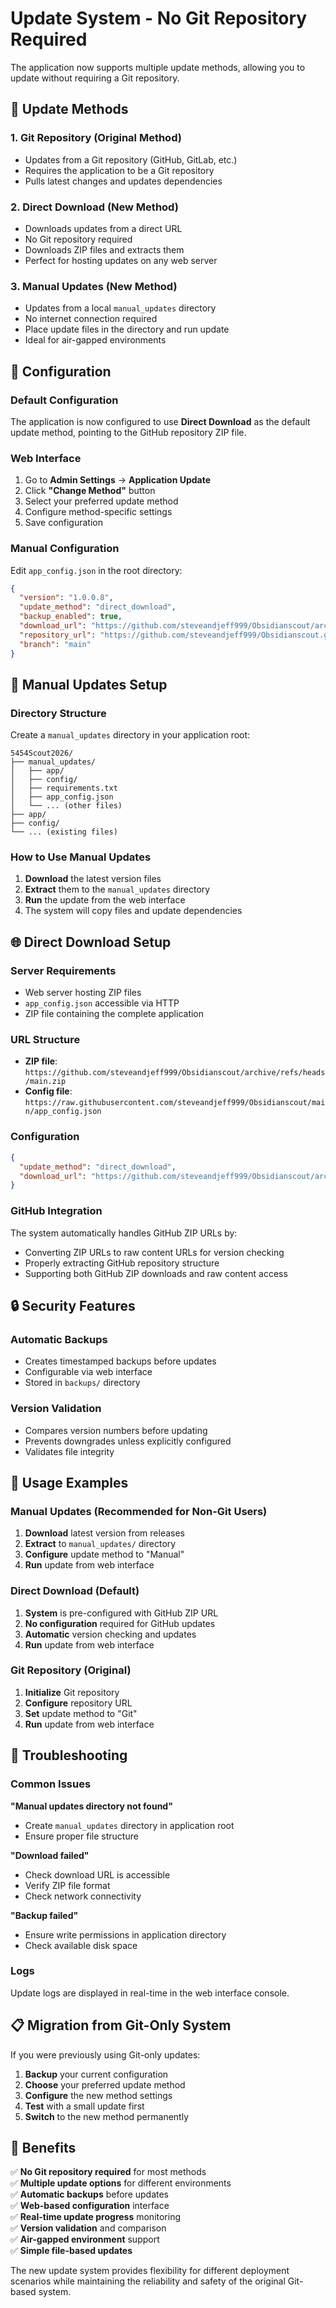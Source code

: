 # Update System - No Git Repository Required

The application now supports multiple update methods, allowing you to update without requiring a Git repository.

## 🎯 **Update Methods**

### 1. **Git Repository** (Original Method)
- Updates from a Git repository (GitHub, GitLab, etc.)
- Requires the application to be a Git repository
- Pulls latest changes and updates dependencies

### 2. **Direct Download** (New Method)
- Downloads updates from a direct URL
- No Git repository required
- Downloads ZIP files and extracts them
- Perfect for hosting updates on any web server

### 3. **Manual Updates** (New Method)
- Updates from a local `manual_updates` directory
- No internet connection required
- Place update files in the directory and run update
- Ideal for air-gapped environments

## 🔧 **Configuration**

### Default Configuration
The application is now configured to use **Direct Download** as the default update method, pointing to the GitHub repository ZIP file.

### Web Interface
1. Go to **Admin Settings** → **Application Update**
2. Click **"Change Method"** button
3. Select your preferred update method
4. Configure method-specific settings
5. Save configuration

### Manual Configuration
Edit `app_config.json` in the root directory:

```json
{
  "version": "1.0.0.8",
  "update_method": "direct_download",
  "backup_enabled": true,
  "download_url": "https://github.com/steveandjeff999/Obsidianscout/archive/refs/heads/main.zip",
  "repository_url": "https://github.com/steveandjeff999/Obsidianscout.git",
  "branch": "main"
}
```

## 📁 **Manual Updates Setup**

### Directory Structure
Create a `manual_updates` directory in your application root:

```
5454Scout2026/
├── manual_updates/
│   ├── app/
│   ├── config/
│   ├── requirements.txt
│   ├── app_config.json
│   └── ... (other files)
├── app/
├── config/
└── ... (existing files)
```

### How to Use Manual Updates
1. **Download** the latest version files
2. **Extract** them to the `manual_updates` directory
3. **Run** the update from the web interface
4. The system will copy files and update dependencies

## 🌐 **Direct Download Setup**

### Server Requirements
- Web server hosting ZIP files
- `app_config.json` accessible via HTTP
- ZIP file containing the complete application

### URL Structure
- **ZIP file**: `https://github.com/steveandjeff999/Obsidianscout/archive/refs/heads/main.zip`
- **Config file**: `https://raw.githubusercontent.com/steveandjeff999/Obsidianscout/main/app_config.json`

### Configuration
```json
{
  "update_method": "direct_download",
  "download_url": "https://github.com/steveandjeff999/Obsidianscout/archive/refs/heads/main.zip"
}
```

### GitHub Integration
The system automatically handles GitHub ZIP URLs by:
- Converting ZIP URLs to raw content URLs for version checking
- Properly extracting GitHub repository structure
- Supporting both GitHub ZIP downloads and raw content access

## 🔒 **Security Features**

### Automatic Backups
- Creates timestamped backups before updates
- Configurable via web interface
- Stored in `backups/` directory

### Version Validation
- Compares version numbers before updating
- Prevents downgrades unless explicitly configured
- Validates file integrity

## 🚀 **Usage Examples**

### Manual Updates (Recommended for Non-Git Users)
1. **Download** latest version from releases
2. **Extract** to `manual_updates/` directory
3. **Configure** update method to "Manual"
4. **Run** update from web interface

### Direct Download (Default)
1. **System** is pre-configured with GitHub ZIP URL
2. **No configuration** required for GitHub updates
3. **Automatic** version checking and updates
4. **Run** update from web interface

### Git Repository (Original)
1. **Initialize** Git repository
2. **Configure** repository URL
3. **Set** update method to "Git"
4. **Run** update from web interface

## 🔧 **Troubleshooting**

### Common Issues

**"Manual updates directory not found"**
- Create `manual_updates` directory in application root
- Ensure proper file structure

**"Download failed"**
- Check download URL is accessible
- Verify ZIP file format
- Check network connectivity

**"Backup failed"**
- Ensure write permissions in application directory
- Check available disk space

### Logs
Update logs are displayed in real-time in the web interface console.

## 📋 **Migration from Git-Only System**

If you were previously using Git-only updates:

1. **Backup** your current configuration
2. **Choose** your preferred update method
3. **Configure** the new method settings
4. **Test** with a small update first
5. **Switch** to the new method permanently

## 🎉 **Benefits**

✅ **No Git repository required** for most methods  
✅ **Multiple update options** for different environments  
✅ **Automatic backups** before updates  
✅ **Web-based configuration** interface  
✅ **Real-time update progress** monitoring  
✅ **Version validation** and comparison  
✅ **Air-gapped environment** support  
✅ **Simple file-based updates**  

The new update system provides flexibility for different deployment scenarios while maintaining the reliability and safety of the original Git-based system. 